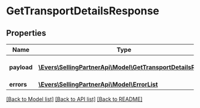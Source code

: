 # GetTransportDetailsResponse

## Properties
Name | Type | Description | Notes
------------ | ------------- | ------------- | -------------
**payload** | [**\Evers\SellingPartnerApi\Model\GetTransportDetailsResult**](GetTransportDetailsResult.md) | The payload for the getTransportDetails operation. | [optional] 
**errors** | [**\Evers\SellingPartnerApi\Model\ErrorList**](ErrorList.md) |  | [optional] 

[[Back to Model list]](../README.md#documentation-for-models) [[Back to API list]](../README.md#documentation-for-api-endpoints) [[Back to README]](../README.md)


